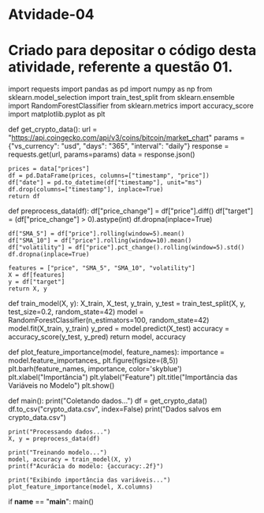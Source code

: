 # Atvidade-04
# Criado para depositar o código desta atividade, referente a questão 01.

import requests
import pandas as pd
import numpy as np
from sklearn.model_selection import train_test_split
from sklearn.ensemble import RandomForestClassifier
from sklearn.metrics import accuracy_score
import matplotlib.pyplot as plt

def get_crypto_data():
    url = "https://api.coingecko.com/api/v3/coins/bitcoin/market_chart"
    params = {"vs_currency": "usd", "days": "365", "interval": "daily"}
    response = requests.get(url, params=params)
    data = response.json()
    
    prices = data["prices"]
    df = pd.DataFrame(prices, columns=["timestamp", "price"])
    df["date"] = pd.to_datetime(df["timestamp"], unit="ms")
    df.drop(columns=["timestamp"], inplace=True)
    return df

def preprocess_data(df):
    df["price_change"] = df["price"].diff()
    df["target"] = (df["price_change"] > 0).astype(int)
    df.dropna(inplace=True)
    
    df["SMA_5"] = df["price"].rolling(window=5).mean()
    df["SMA_10"] = df["price"].rolling(window=10).mean()
    df["volatility"] = df["price"].pct_change().rolling(window=5).std()
    df.dropna(inplace=True)
    
    features = ["price", "SMA_5", "SMA_10", "volatility"]
    X = df[features]
    y = df["target"]
    return X, y

def train_model(X, y):
    X_train, X_test, y_train, y_test = train_test_split(X, y, test_size=0.2, random_state=42)
    model = RandomForestClassifier(n_estimators=100, random_state=42)
    model.fit(X_train, y_train)
    y_pred = model.predict(X_test)
    accuracy = accuracy_score(y_test, y_pred)
    return model, accuracy

def plot_feature_importance(model, feature_names):
    importance = model.feature_importances_
    plt.figure(figsize=(8,5))
    plt.barh(feature_names, importance, color='skyblue')
    plt.xlabel("Importância")
    plt.ylabel("Feature")
    plt.title("Importância das Variáveis no Modelo")
    plt.show()

def main():
    print("Coletando dados...")
    df = get_crypto_data()
    df.to_csv("crypto_data.csv", index=False)
    print("Dados salvos em crypto_data.csv")
    
    print("Processando dados...")
    X, y = preprocess_data(df)
    
    print("Treinando modelo...")
    model, accuracy = train_model(X, y)
    print(f"Acurácia do modelo: {accuracy:.2f}")
    
    print("Exibindo importância das variáveis...")
    plot_feature_importance(model, X.columns)

if __name__ == "__main__":
    main()
